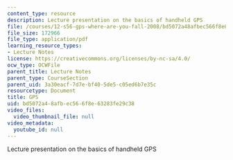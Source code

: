 ```yaml
---
content_type: resource
description: Lecture presentation on the basics of handheld GPS
file: /courses/12-s56-gps-where-are-you-fall-2008/bd5072a48afbec566f8e63283fe29c38_sem07.pdf
file_size: 172966
file_type: application/pdf
learning_resource_types:
- Lecture Notes
license: https://creativecommons.org/licenses/by-nc-sa/4.0/
ocw_type: OCWFile
parent_title: Lecture Notes
parent_type: CourseSection
parent_uid: 3a30eacf-7d7e-bf40-5de5-c05ed6b7e35c
resourcetype: Document
title: GPS
uid: bd5072a4-8afb-ec56-6f8e-63283fe29c38
video_files:
  video_thumbnail_file: null
video_metadata:
  youtube_id: null
---
```

Lecture presentation on the basics of handheld GPS